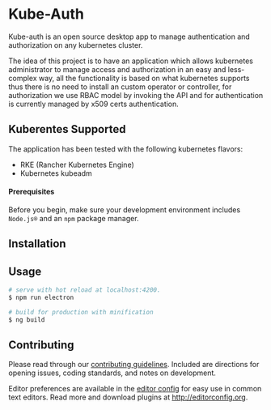 

# Kube-Auth

Kube-auth is an open source desktop app to manage authentication and authorization on any kubernetes cluster.

The idea of this project is to have an application which allows kubernetes administrator to manage access and authorization in an easy and less-complex way, all the functionality is based on what kubernetes supports thus there is no need to install an custom operator or controller, for authorization we use RBAC model by invoking the API and for authentication is currently managed by x509 certs authentication.


## Kuberentes Supported

The application has been tested with the following kubernetes flavors:

* RKE (Rancher Kubernetes Engine)
* Kubernetes kubeadm


#### Prerequisites
Before you begin, make sure your development environment includes `Node.js®` and an `npm` package manager.


## Installation

## Usage

``` bash
# serve with hot reload at localhost:4200.
$ npm run electron

# build for production with minification
$ ng build
```




## Contributing

Please read through our [contributing guidelines](https://github.com/coreui/coreui-free-angular-admin-template/blob/master/CONTRIBUTING.md). Included are directions for opening issues, coding standards, and notes on development.

Editor preferences are available in the [editor config](https://github.com/coreui/coreui-free-angular-admin-template/blob/master/.editorconfig) for easy use in common text editors. Read more and download plugins at <http://editorconfig.org>.

